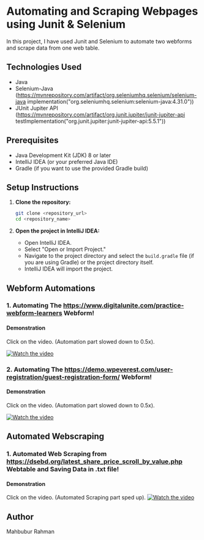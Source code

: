# Automating and Scraping Webpages using Junit & Selenium 
In this project, I have used Junit and Selenium to automate two webforms and scrape data from one web table. 

## Technologies Used

 * Java
 * Selenium-Java (https://mvnrepository.com/artifact/org.seleniumhq.selenium/selenium-java
implementation("org.seleniumhq.selenium:selenium-java:4.31.0"))
 * JUnit Jupiter API (https://mvnrepository.com/artifact/org.junit.jupiter/junit-jupiter-api
testImplementation("org.junit.jupiter:junit-jupiter-api:5.5.1"))

 ## Prerequisites

 * Java Development Kit (JDK) 8 or later
 * IntelliJ IDEA (or your preferred Java IDE)
 * Gradle (if you want to use the provided Gradle build)

## Setup Instructions

 1.  **Clone the repository:**

     ```bash
     git clone <repository_url>
     cd <repository_name>
     ```

 2.  **Open the project in IntelliJ IDEA:**

     * Open IntelliJ IDEA.
     * Select "Open or Import Project."
     * Navigate to the project directory and select the `build.gradle` file (if you are using Gradle) or the project directory itself.
     * IntelliJ IDEA will import the project.


## Webform Automations 
### 1. Automating The https://www.digitalunite.com/practice-webform-learners Webform!
#### Demonstration 
Click on the video. (Automation part slowed down to 0.5x). 

 [![Watch the video](https://github.com/raadxrahman/JunitAutomation/blob/master/src/test/resources/Demonstration/img.png)](https://youtu.be/_ZRsSk_uDWA)


### 2. Automating The https://demo.wpeverest.com/user-registration/guest-registration-form/ Webform!
#### Demonstration 
Click on the video. (Automation part slowed down to 0.5x). 

 [![Watch the video](https://github.com/raadxrahman/JunitAutomation/blob/master/src/test/resources/Demonstration/img_1.png)](https://youtu.be/TqxrcQxnhMI)

 ## Automated Webscraping
 ### 1. Automated Web Scraping from https://dsebd.org/latest_share_price_scroll_by_value.php Webtable and Saving Data in .txt file!
 #### Demonstration 
 Click on the video. (Automated Scraping part sped up).
 [![Watch the video](https://github.com/raadxrahman/JunitAutomation/blob/master/src/test/resources/Demonstration/img_2.png)]( https://youtu.be/XFc1viAzUvk)

 ##  Author

Mahbubur Rahman
